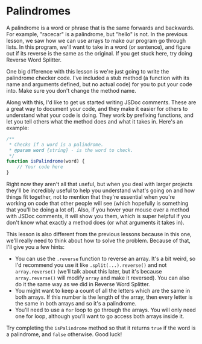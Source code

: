 # Palindromes

A palindrome is a word or phrase that is the same forwards and backwards. For example, "racecar" is a palindrome, but "hello" is not. In the previous lesson, we saw how we can use arrays to make our program go through lists. In this program, we'll want to take in a word (or sentence), and figure out if its reverse is the same as the original. If you get stuck here, try doing Reverse Word Splitter.

One big difference with this lesson is we're just going to write the palindrome checker code. I've included a stub method (a function with its name and arguments defined, but no actual code) for you to put your code into. Make sure you don't change the method name.

Along with this, I'd like to get us started writing JSDoc comments. These are a great way to document your code, and they make it easier for others to understand what your code is doing. They work by prefixing functions, and let you tell others what the method does and what it takes in. Here's an example:

```js
/**
 * Checks if a word is a palindrome.
 * @param word {string} - is the word to check.
 */
function isPalindrome(word) {
    // Your code here
}
```

Right now they aren't all that useful, but when you deal with larger projects they'll be incredibly useful to help you understand what's going on and how things fit together, not to mention that they're essential when you're working on code that other people will see (which hopefully is something that you'll be doing a lot of). Also, if you hover your mouse over a method with JSDoc comments, it will show you them, which is super helpful if you don't know what exactly a method does (or what arguments it takes in).

This lesson is also different from the previous lessons because in this one, we'll really need to think about how to solve the problem. Because of that, I'll give you a few hints:

-   You can use the `.reverse` function to reverse an array. It's a bit weird, so I'd recommend you use it like `.split(...).reverse()` and not `array.reverse()` (we'll talk about this later, but it's because `array.reverse()` will modify `array` and make it reversed). You can also do it the same way as we did in Reverse Word Splitter.
-   You might want to keep a count of all the letters which are the same in both arrays. If this number is the length of the array, then every letter is the same in both arrays and so it's a palindrome.
-   You'll need to use a `for` loop to go through the arrays. You will only need one for loop, although you'll want to go access both arrays inside it.

Try completing the `isPalindrome` method so that it returns `true` if the word is a palindrome, and `false` otherwise. Good luck!
